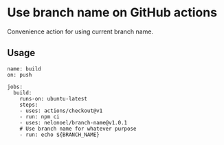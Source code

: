 # Use branch name on GitHub actions

Convenience action for using current branch name.

## Usage
```
name: build
on: push

jobs:
  build:
    runs-on: ubuntu-latest
    steps:
    - uses: actions/checkout@v1
    - run: npm ci
    - uses: nelonoel/branch-name@v1.0.1
    # Use branch name for whatever purpose
    - run: echo ${BRANCH_NAME}
```

